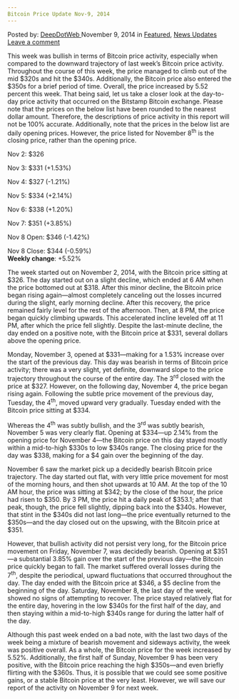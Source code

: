 ```yaml
---
Bitcoin Price Update Nov-9, 2014
---
```

<article class="post-listing post-8121 post type-post status-publish format-standard has-post-thumbnail hentry  tag-1779 tag-bitcoin tag-nov9 tag-price tag-update">
    <div class="post-inner">
        <span>Posted by: <a href="https://www.deepdotweb.com/author/admin/" title="">DeepDotWeb </a></span>
    <span>November 9, 2014</span>
    <span>in <a href="https://www.deepdotweb.com/category/deepdot-news/" rel="category tag">Featured</a>, <a href="https://www.deepdotweb.com/category/news-updates/" rel="category tag">News Updates</a></span>
    <span><a href="https://www.deepdotweb.com/2014/11/09/bitcoin-price-update-nov-9-2014/#respond">Leave a comment</a></span>
    </p>
    <div class="clear"></div>
    <div class="entry">
    <p><span style="text-decoration: underline;"></span>This week was bullish in terms of Bitcoin price activity, especially when compared to the downward trajectory of last week&#8217;s Bitcoin price activity. Throughout the course of this week, the price managed to climb out of the mid $320s and hit the $340s. Additionally, the Bitcoin price also entered the $350s for a brief period of time. Overall, the price increased by 5.52 percent this week. That being said, let us take a closer look at the day-to-day price activity that occurred on the Bitstamp Bitcoin exchange. Please note that the prices on the below list have been rounded to the nearest dollar amount. Therefore, the descriptions of price activity in this report will not be 100% accurate. Additionally, note that the prices in the below list are daily opening prices. However, the price listed for November 8<sup>th</sup> is the closing price, rather than the opening price.</p>
    <p>Nov 2: $326</p>
    <p>Nov 3: $331 (+1.53%)</p>
    <p>Nov 4: $327 (-1.21%)</p>
    <p>Nov 5: $334 (+2.14%)</p>
    <p>Nov 6: $338 (+1.20%)</p>
    <p>Nov 7: $351 (+3.85%)</p>
    <p>Nov 8 Open: $346 (-1.42%)</p>
    <p>Nov 8 Close: $344 (-0.59%)<br />
    <strong>Weekly change</strong>: +5.52%</p>
    <p>The week started out on November 2, 2014, with the Bitcoin price sitting at $326. The day started out on a slight decline, which ended at 6 AM when the price bottomed out at $318. After this minor decline, the Bitcoin price began rising again—almost completely canceling out the losses incurred during the slight, early morning decline. After this recovery, the price remained fairly level for the rest of the afternoon. Then, at 8 PM, the price began quickly climbing upwards. This accelerated incline leveled off at 11 PM, after which the price fell slightly. Despite the last-minute decline, the day ended on a positive note, with the Bitcoin price at $331, several dollars above the opening price.</p>
    <p>Monday, November 3, opened at $331—making for a 1.53% increase over the start of the previous day. This day was bearish in terms of Bitcoin price activity; there was a very slight, yet definite, downward slope to the price trajectory throughout the course of the entire day. The 3<sup>rd</sup> closed with the price at $327. However, on the following day, November 4, the price began rising again. Following the subtle price movement of the previous day, Tuesday, the 4<sup>th</sup>, moved upward very gradually. Tuesday ended with the Bitcoin price sitting at $334.</p>
    <p>Whereas the 4<sup>th</sup> was subtly bullish, and the 3<sup>rd</sup> was subtly bearish, November 5 was very clearly flat. Opening at $334—up 2.14% from the opening price for November 4—the Bitcoin price on this day stayed mostly within a mid-to-high $330s to low $340s range. The closing price for the day was $338, making for a $4 gain over the beginning of the day.</p>
    <p>November 6 saw the market pick up a decidedly bearish Bitcoin price trajectory. The day started out flat, with very little price movement for most of the morning hours, and then shot upwards at 10 AM. At the top of the 10 AM hour, the price was sitting at $342; by the close of the hour, the price had risen to $350. By 3 PM, the price hit a daily peak of $353.1; after that peak, though, the price fell slightly, dipping back into the $340s. However, that stint in the $340s did not last long—the price eventually returned to the $350s—and the day closed out on the upswing, with the Bitcoin price at $351.</p>
    <p>However, that bullish activity did not persist very long, for the Bitcoin price movement on Friday, November 7, was decidedly bearish. Opening at $351—a substantial 3.85% gain over the start of the previous day—the Bitcoin price quickly began to fall. The market suffered overall losses during the 7<sup>th</sup>, despite the periodical, upward fluctuations that occurred throughout the day. The day ended with the Bitcoin price at $346, a $5 decline from the beginning of the day. Saturday, November 8, the last day of the week, showed no signs of attempting to recover. The price stayed relatively flat for the entire day, hovering in the low $340s for the first half of the day, and then staying within a mid-to-high $340s range for during the latter half of the day.</p>
    <p>Although this past week ended on a bad note, with the last two days of the week being a mixture of bearish movement and sideways activity, the week was positive overall. As a whole, the Bitcoin price for the week increased by 5.52%. Additionally, the first half of Sunday, November 9 has been very positive, with the Bitcoin price reaching the high $350s—and even briefly flirting with the $360s. Thus, it is possible that we could see some positive gains, or a stable Bitcoin price at the very least. However, we will save our report of the activity on November 9 for next week.</p>
    </div>
    <span style="display:none"><a href="https://www.deepdotweb.com/tag/2014/" rel="tag">2014</a> <a href="https://www.deepdotweb.com/tag/bitcoin/" rel="tag">bitcoin</a> <a href="https://www.deepdotweb.com/tag/nov9/" rel="tag">nov9</a> <a href="https://www.deepdotweb.com/tag/price/" rel="tag">price</a> <a href="https://www.deepdotweb.com/tag/update/" rel="tag">update</a></span> <span style="display:none" class="updated">2014-11-09</span>
    <div style="display:none" class="vcard author" itemprop="author" itemscope itemtype="http://schema.org/Person"><strong class="fn" itemprop="name">
    </div>
</article>

